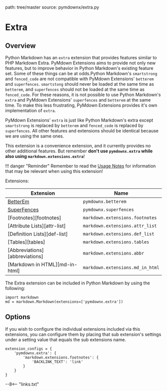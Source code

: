 path: tree/master
source: pymdownx/extra.py

# Extra

## Overview

Python Markdown has an `extra` extension that provides features similar to PHP Markdown Extra.  PyMdown Extensions aims
to provide not only new features, but to improve behavior in Python Markdown's existing feature set.  Some of these
things can be at odds.Python Markdown's `smartstrong` and `fenced_code` are not compatible with PyMdown Extensions'
`betterem` and `superfences`.  `smartstong` should never be loaded at the same time as `betterem`, and `superfences`
should not be loaded at the same time as `fenced_code`.  For these reasons, it is not possible to use Python Markdown's
`extra` and PyMdown Extensions' `superfences` and `betterem` at the same time. To make this less frustrating, PyMdown
Extensions provides it's own implementation of `extra`.

PyMdown Extensions' `extra` is just like Python Markdown's extra except `smartstrong` is replaced by `betterem` and
`fenced_code` is replaced by `superfences`.  All other features and extensions should be identical because we are using
the same ones.

This extension is a convenience extension, and it currently provides no other additional features.  But remember **don't
use `pymdownx.extra` while also using `markdown.extensions.extra`**!

!!! danger "Reminder"
    Remember to read the [Usage Notes](../usage_notes.md) for information that may be relevant when using this
    extension!

Extensions:

Extension                          | Name
---------------------------------- |--------
[BetterEm](./betterem.md)          | `pymdownx.betterem`
[SuperFences](./superfences.md)    | `pymdownx.superfences`
[Footnotes][footnotes]             | `markdown.extensions.footnotes`
[Attribute Lists][attr-list]       | `markdown.extensions.attr_list`
[Definition Lists][def-list]       | `markdown.extensions.def_list`
[Tables][tables]                   | `markdown.extensions.tables`
[Abbreviations][abbreviations]     | `markdown.extensions.abbr`
[Markdown in HTML][md-in-html]     | `markdown.extensions.md_in_html`

The Extra extension can be included in Python Markdown by using the following:

```py3
import markdown
md = markdown.Markdown(extensions=['pymdownx.extra'])
```

## Options

If you wish to configure the individual extensions included via this extensions, you can configure them by placing that
sub extension's settings under a setting value that equals the sub extensions name.

```py3
extension_configs = {
    'pymdownx.extra': {
        'markdown.extensions.footnotes': {
            'BACKLINK_TEXT': 'link'
        }
    }
}
```

--8<-- "links.txt"
